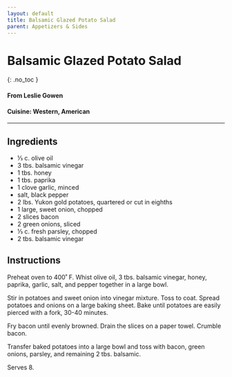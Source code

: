 ```yaml
---
layout: default
title: Balsamic Glazed Potato Salad
parent: Appetizers & Sides
---
```


# Balsamic Glazed Potato Salad
{: .no_toc }
#### From Leslie Gowen


#### Cuisine: Western, American
---

## Ingredients
<ul>
	<li>⅓ c. olive oil</li>
	<li>3 tbs. balsamic vinegar</li>
	<li>1 tbs. honey</li>
	<li>1 tbs. paprika</li>
	<li>1 clove garlic, minced</li>
	<li>salt, black pepper</li>
	<li>2 lbs. Yukon gold potatoes, quartered or cut in eighths</li>
	<li>1 large, sweet onion, chopped</li>
	<li>2 slices bacon</li>
	<li>2 green onions, sliced</li>
	<li>⅓ c. fresh parsley, chopped</li>
	<li>2 tbs. balsamic vinegar</li>
</ul>

## Instructions
Preheat oven to 400˚ F. Whist olive oil, 3 tbs. balsamic vinegar, honey, paprika, garlic, salt, and pepper together in a large bowl.

Stir in potatoes and sweet onion into vinegar mixture. Toss to coat. Spread potatoes and onions on a large baking sheet. Bake until potatoes are easily pierced with a fork, 30-40 minutes.

Fry bacon until evenly browned. Drain the slices on a paper towel. Crumble bacon.

Transfer baked potatoes into a large bowl and toss with bacon, green onions, parsley, and remaining 2 tbs. balsamic.

Serves 8.